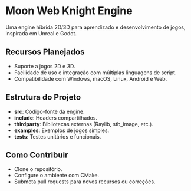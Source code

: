 # Moon Web Knight Engine
Uma engine híbrida 2D/3D para aprendizado e desenvolvimento de jogos, inspirada em Unreal e Godot.

## Recursos Planejados
- Suporte a jogos 2D e 3D.
- Facilidade de uso e integração com múltiplas linguagens de script.
- Compatibilidade com Windows, macOS, Linux, Android e Web.

## Estrutura do Projeto
- **src**: Código-fonte da engine.
- **include**: Headers compartilhados.
- **thirdparty**: Bibliotecas externas (Raylib, stb_image, etc.).
- **examples**: Exemplos de jogos simples.
- **tests**: Testes unitários e funcionais.

## Como Contribuir
- Clone o repositório.
- Configure o ambiente com CMake.
- Submeta pull requests para novos recursos ou correções.
